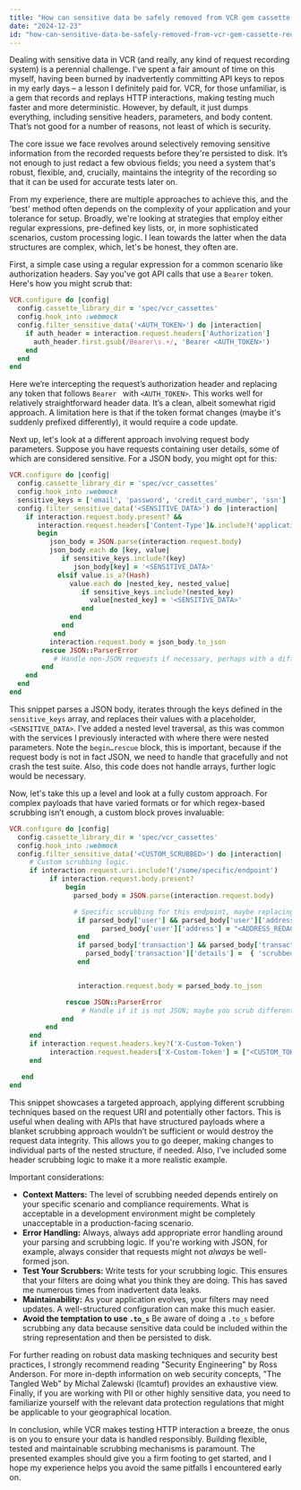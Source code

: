 ```yaml
---
title: "How can sensitive data be safely removed from VCR gem cassette request bodies?"
date: "2024-12-23"
id: "how-can-sensitive-data-be-safely-removed-from-vcr-gem-cassette-request-bodies"
---
```


 Dealing with sensitive data in VCR (and really, any kind of request recording system) is a perennial challenge. I've spent a fair amount of time on this myself, having been burned by inadvertently committing API keys to repos in my early days – a lesson I definitely paid for. VCR, for those unfamiliar, is a gem that records and replays HTTP interactions, making testing much faster and more deterministic. However, by default, it just dumps everything, including sensitive headers, parameters, and body content. That’s not good for a number of reasons, not least of which is security.

The core issue we face revolves around selectively removing sensitive information from the recorded requests before they're persisted to disk. It’s not enough to just redact a few obvious fields; you need a system that's robust, flexible, and, crucially, maintains the integrity of the recording so that it can be used for accurate tests later on.

From my experience, there are multiple approaches to achieve this, and the 'best' method often depends on the complexity of your application and your tolerance for setup. Broadly, we're looking at strategies that employ either regular expressions, pre-defined key lists, or, in more sophisticated scenarios, custom processing logic. I lean towards the latter when the data structures are complex, which, let's be honest, they often are.

First, a simple case using a regular expression for a common scenario like authorization headers. Say you've got API calls that use a `Bearer` token. Here's how you might scrub that:

```ruby
VCR.configure do |config|
  config.cassette_library_dir = 'spec/vcr_cassettes'
  config.hook_into :webmock
  config.filter_sensitive_data('<AUTH_TOKEN>') do |interaction|
    if auth_header = interaction.request.headers['Authorization']
      auth_header.first.gsub(/Bearer\s.+/, 'Bearer <AUTH_TOKEN>')
    end
  end
end
```

Here we’re intercepting the request’s authorization header and replacing any token that follows `Bearer ` with `<AUTH_TOKEN>`. This works well for relatively straightforward header data. It’s a clean, albeit somewhat rigid approach. A limitation here is that if the token format changes (maybe it's suddenly prefixed differently), it would require a code update.

Next up, let's look at a different approach involving request body parameters. Suppose you have requests containing user details, some of which are considered sensitive. For a JSON body, you might opt for this:

```ruby
VCR.configure do |config|
  config.cassette_library_dir = 'spec/vcr_cassettes'
  config.hook_into :webmock
  sensitive_keys = ['email', 'password', 'credit_card_number', 'ssn']
  config.filter_sensitive_data('<SENSITIVE_DATA>') do |interaction|
    if interaction.request.body.present? &&
       interaction.request.headers['Content-Type']&.include?('application/json')
       begin
          json_body = JSON.parse(interaction.request.body)
          json_body.each do |key, value|
             if sensitive_keys.include?(key)
                json_body[key] = '<SENSITIVE_DATA>'
            elsif value.is_a?(Hash)
               value.each do |nested_key, nested_value|
                  if sensitive_keys.include?(nested_key)
                    value[nested_key] = '<SENSITIVE_DATA>'
                  end
               end
             end
           end
          interaction.request.body = json_body.to_json
        rescue JSON::ParserError
           # Handle non-JSON requests if necessary, perhaps with a different scrubber.
        end
    end
  end
end
```

This snippet parses a JSON body, iterates through the keys defined in the `sensitive_keys` array, and replaces their values with a placeholder, `<SENSITIVE_DATA>`. I’ve added a nested level traversal, as this was common with the services I previously interacted with where there were nested parameters. Note the `begin…rescue` block, this is important, because if the request body is not in fact JSON, we need to handle that gracefully and not crash the test suite. Also, this code does not handle arrays, further logic would be necessary.

Now, let's take this up a level and look at a fully custom approach. For complex payloads that have varied formats or for which regex-based scrubbing isn’t enough, a custom block proves invaluable:

```ruby
VCR.configure do |config|
  config.cassette_library_dir = 'spec/vcr_cassettes'
  config.hook_into :webmock
  config.filter_sensitive_data('<CUSTOM_SCRUBBED>') do |interaction|
     # Custom scrubbing logic.
     if interaction.request.uri.include?('/some/specific/endpoint')
          if interaction.request.body.present?
              begin
                parsed_body = JSON.parse(interaction.request.body)

                # Specific scrubbing for this endpoint, maybe replacing a structured object with a simpler representation.
                 if parsed_body['user'] && parsed_body['user']['address']
                       parsed_body['user']['address'] = "<ADDRESS_REDACTED>"
                 end
                 if parsed_body['transaction'] && parsed_body['transaction']['details']
                   parsed_body['transaction']['details'] =  { 'scrubbed': true }
                 end


                 interaction.request.body = parsed_body.to_json

              rescue JSON::ParserError
                  # Handle if it is not JSON; maybe you scrub differently.
             end
         end
     end
     if interaction.request.headers.key?('X-Custom-Token')
          interaction.request.headers['X-Custom-Token'] = ["<CUSTOM_TOKEN_REDACTED>"]
     end

   end
end
```

This snippet showcases a targeted approach, applying different scrubbing techniques based on the request URI and potentially other factors. This is useful when dealing with APIs that have structured payloads where a blanket scrubbing approach wouldn’t be sufficient or would destroy the request data integrity. This allows you to go deeper, making changes to individual parts of the nested structure, if needed. Also, I’ve included some header scrubbing logic to make it a more realistic example.

Important considerations:

*   **Context Matters:** The level of scrubbing needed depends entirely on your specific scenario and compliance requirements. What is acceptable in a development environment might be completely unacceptable in a production-facing scenario.
*   **Error Handling:** Always, always add appropriate error handling around your parsing and scrubbing logic. If you're working with JSON, for example, always consider that requests might not *always* be well-formed json.
*   **Test Your Scrubbers:** Write tests for your scrubbing logic. This ensures that your filters are doing what you think they are doing. This has saved me numerous times from inadvertent data leaks.
*   **Maintainability:** As your application evolves, your filters may need updates. A well-structured configuration can make this much easier.
*   **Avoid the temptation to use `.to_s`** Be aware of doing a `.to_s` before scrubbing any data because sensitive data could be included within the string representation and then be persisted to disk.

For further reading on robust data masking techniques and security best practices, I strongly recommend reading "Security Engineering" by Ross Anderson. For more in-depth information on web security concepts, "The Tangled Web" by Michal Zalewski (lcamtuf) provides an exhaustive view. Finally, if you are working with PII or other highly sensitive data, you need to familiarize yourself with the relevant data protection regulations that might be applicable to your geographical location.

In conclusion, while VCR makes testing HTTP interaction a breeze, the onus is on you to ensure your data is handled responsibly. Building flexible, tested and maintainable scrubbing mechanisms is paramount. The presented examples should give you a firm footing to get started, and I hope my experience helps you avoid the same pitfalls I encountered early on.
